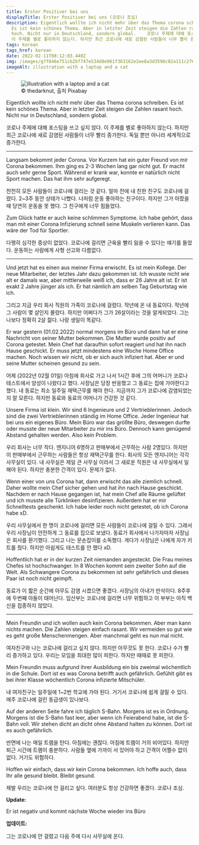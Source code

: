 ```yaml
---
title: Erster Positiver bei uns
displayTitle: Erster Positiver bei uns (코로나 조심)
description: Eigentlich wollte ich nicht mehr über das Thema corona schreiben.
  Es ist kein schönes Thema. Aber in letzter Zeit steigen die Zahlen rasant
  hoch. Nicht nur in Deutschland, sondern global.  ​  코로나 주제에 대해 포스팅을 쓰고 싶지 않다.
  이 주제를 별로 좋아하지 않는다. 하지만 최근 코로나에 새로 감염된 사람들이 너무 빨리 증가한다. 독일 뿐만 아니라 세계적으로 증가한다.
tags: korean
tags_href: korean
date: 2022-02-11T08:12:03.440Z
img: /images/g7f846e751cb2bf747e534d8e961f363162e2ee8a3d3596c82a111c276fa12dab52d6070bc5f1b866bc51ec0704d28e6babfc3d0a605d871379f28515c31edf31_1280.png
imageAlt: illustration with a laptop and a cat
---
```


<figure>

<img src="/images/g7f846e751cb2bf747e534d8e961f363162e2ee8a3d3596c82a111c276fa12dab52d6070bc5f1b866bc51ec0704d28e6babfc3d0a605d871379f28515c31edf31_1280.png" alt="illustration with a laptop and a cat" title="© thedarknut, 출처 Pixabay">
<figcaption>© thedarknut, 출처 Pixabay</figcaption>

</figure>

Eigentlich wollte ich nicht mehr über das Thema corona schreiben. Es ist kein schönes Thema. Aber in letzter Zeit steigen die Zahlen rasant hoch. Nicht nur in Deutschland, sondern global.

코로나 주제에 대해 포스팅을 쓰고 싶지 않다. 이 주제를 별로 좋아하지 않는다. 하지만 최근 코로나에 새로 감염된 사람들이 너무 빨리 증가한다. 독일 뿐만 아니라 세계적으로 증가한다.

---

Langsam bekommt jeder Corona. Vor Kurzem hat ein guter Freund von mir Corona bekommen. Ihm ging es 2-3 Wochen lang gar nicht gut. Er macht auch sehr gerne Sport. Während er krank war, konnte er natürlich nicht Sport machen. Das hat ihm sehr aufgeregt.

천천히 모든 사람들이 코로나에 걸리는 것 같다. 얼마 전에 내 친한 친구도 코로나에 걸렸다. 2~3주 동안 상태가 나빴다. 나처럼 운동 좋아하는 친구이다. 하지만 그가 아팠을 때 당연히 운동을 못 했다. 그 친구에게 너무 힘들었다.

Zum Glück hatte er auch keine schlimmen Symptome. Ich habe gehört, dass man mit einer Corona Infizierung schnell seine Muskeln verlieren kann. Das wäre der Tod für Sportler.

다행히 심각한 증상이 없었다. 코로나에 걸리면 근육을 빨리 잃을 수 있다는 얘기를 들었다. 운동하는 사람에게 사형 선고와 다름없다.

---

Und jetzt hat es einen aus meiner Firma erwischt. Es ist mein Kollege. Der neue Mitarbeiter, der letztes Jahr dazu gekommen ist. Ich wusste nicht wie alt er damals war, aber mittlerweile weiß ich, dass er 26 Jahre alt ist. Er ist exakt 2 Jahre jünger als ich. Er hat nämlich am selben Tag Geburtstag wie ich.

그리고 지금 우리 회사 직원의 가족이 코로나에 걸렸다. 작년에 온 내 동료이다. 작년에 그 사람이 몇 살인지 몰랐다. 하지만 어쩌다가 그가 26살이라는 것을 알게되었다. 그는 나보다 정확히 2살 젊다. 나랑 생일이 똑같다.

Er war gestern (01.02.2022) normal morgens im Büro und dann hat er eine Nachricht von seiner Mutter bekommen. Die Mutter wurde positiv auf Corona getestet. Mein Chef hat daraufhin sofort reagiert und hat ihn nach Hause geschickt. Er muss jetzt mindestens eine Woche Home Office machen. Noch wissen wir nicht, ob er sich auch infiziert hat. Aber er und seine Mutter scheinen gesund zu sein.

어제 (2022년 02월 01일) 아침에 회사로 가고 나서 1시간 후에 그의 어머니가 코로나 테스트에서 양성이 나왔다고 했다. 사장님은 당장 반응했고 그 동료는 집에 가야한다고 했다. 내 동료는 최소 일주일 재택근무를 해야 한다. 지금까지 그가 코로나에 감염되었는지 잘 모른다. 하지만 동료와 동료의 어머니가 건강한 것 같다.

Unsere Firma ist klein. Wir sind 6 Ingenieure und 2 Ver­trieb­le­rinnen. Jedoch sind die zwei Vertrieblerinnen ständig im Home Office. Jeder Ingenieur hat bei uns ein eigenes Büro. Mein Büro war das größte Büro, deswegen durfte oder musste der neue Mitarbeiter zu mir ins Büro. Dennoch kann genügend Abstand gehalten werden. Also kein Problem.

우리 회사는 너무 작다. 엔지니어 6명하고 판매부에서 근무하는 사람 2명있다. 하지만 이 판매부에서 근무하는 사람들은 항상 재택근무를 한다. 회사의 모든 엔지니어는 각각 사무실이 있다. 내 사무실은 제일 큰 사무실 이라서 그 새로운 직원은 내 사무실에서 일해야 된다. 하지만 충분한 간격이 있다. 문제가 없다.

Wenn einer von uns Corona hat, dann erwischt das alle ziemlich schnell. Daher wollte mein Chef sicher gehen und hat ihn nach Hause geschickt. Nachdem er nach Hause gegangen ist, hat mein Chef alle Räume gelüftet und ich musste alle Türklinken desinfizieren. Außerdem hat er mir Schnelltests geschenkt. Ich habe leider noch nicht getestet, ob ich Corona habe xD.

우리 사무실에서 한 명이 코로나에 걸리면 모든 사람들이 코로나에 걸릴 수 있다. 그래서 우리 사장님이 안전하게 그 동료를 집으로 보냈다. 동료가 회사에서 나가자마자 사장님은 회사를 환기했다. 그리고 나는 문손잡이를 소독했다. 게다가 사장님은 나에게 자가 키트를 줬다. 하지만 아쉽게도 테스트를 안 했다 xD.

Hoffentlich hat er in der kurzen Zeit niemanden angesteckt. Die Frau meines Chefes ist hochschwanger. In 8 Wochen kommt sein zweiter Sohn auf die Welt. Als Schwangere Corona zu bekommen ist sehr gefährlich und dieses Paar ist noch nicht geimpft.

동료가 이 짧은 순간에 아무도 감염 시켰으면 좋겠다. 사장님의 아내가 만삭이다. 8주후에 두번째 아들이 태어난다. 임산부는 코로나에 걸리면 너무 위험하고 이 부부는 아직 백신을 접종하지 않았다.

---

Mein Freundin und ich wollen auch kein Corona bekommen. Aber man kann nichts machen. Die Zahlen steigen einfach rasant. Wir vermeiden so gut wie es geht große Menschenmengen. Aber manchmal geht es nun mal nicht.

여자친구와 나는 코로나에 걸리고 싶지 않다. 하지만 아무것도 못 한다. 코로나 수가 빨리 증가하고 있다. 우리는 모임을 최대한 많이 피한다. 하지만 때때로 못 피한다.

Mein Freundin muss aufgrund ihrer Ausbildung ein bis zweimal wöchentlich in die Schule. Dort ist es was Corona betrifft auch gefährlich. Gefühlt gibt es bei ihrer Klasse wöchentlich Corona infizierte Mitschüler.

내 여자친구는 일주일에 1~2번 학교에 가야 된다. 거기서 코로나에 쉽게 걸릴 수 있다. 매주 코로나에 걸린 동급생이 있나보다.

Auf der anderen Seite fahre ich täglich S-Bahn. Morgens ist es in Ordnung. Morgens ist die S-Bahn fast leer, aber wenn ich Feierabend habe, ist die S-Bahn voll. Wir stehen dicht an dicht ohne Abstand halten zu können. Dort ist es auch gefährlich.

반면에 나는 매일 트램을 탄다. 아침에는 괜찮다. 아침에 트램이 거의 비어있다. 하지만 퇴근 시간에 트램이 충분하다. 사람들 옆에 가까이 서 있어야 하고 간격이 어쩔수 없이 없다. 거기도 위험하다.

Hoffen wir einfach, dass wir kein Corona bekommen. Ich hoffe auch, dass Ihr alle gesund bleibt. Bleibt gesund.

제발 우리는 코로나에 안 걸리고 싶다. 여러분도 항상 건강하면 좋겠다. 코로나 조심.

**Update:**

Er ist negativ und kommt nächste Woche wieder ins Büro

**업데이트:**

그는 코로나에 안 걸렸고 다음 주에 다시 사무실에 온다.
